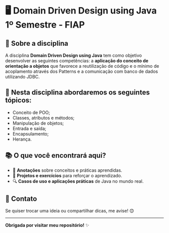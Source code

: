# 🖥️ Domain Driven Design using Java 1º Semestre - FIAP
 
## 📌 Sobre a disciplina

A disciplina <strong>Domain Driven Design using Java</strong> tem como objetivo desenvolver as seguintes competências: a <strong>aplicação do conceito de orientação a objetos</strong> que favorece a reutilização de código e o mínimo de acoplamento através dos Patterns e a comunicação com banco de dados utilizando JDBC.

## 📒 Nesta disciplina abordaremos os seguintes tópicos:

- Conceito de POO;
- Classes, atributos e métodos;
- Manipulação de objetos;
- Entrada e saída;
- Encapsulamento;
- Herança.

## 📚 O que você encontrará aqui?
 
- 📑 <strong>Anotações</strong> sobre conceitos e práticas aprendidas.
- 🚀 <strong>Projetos e exercícios</strong> para reforçar o aprendizado.
- 🔍 <strong>Casos de uso e aplicações práticas</strong> de Java no mundo real.
 
 
## 💬 Contato
 
Se quiser trocar uma ideia ou compartilhar dicas, me avise! 😊
 
---
 
**Obrigada por visitar meu repositório!** ✨
